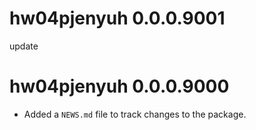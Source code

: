 # hw04pjenyuh 0.0.0.9001

update


# hw04pjenyuh 0.0.0.9000

* Added a `NEWS.md` file to track changes to the package.
